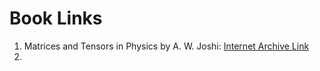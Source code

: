 # Book Links
1. Matrices and Tensors in Physics by A. W. Joshi: [Internet Archive Link](https://archive.org/details/matricestensorsi0000josh/page/n5/mode/2up)
2.
